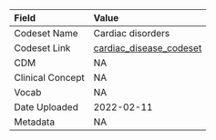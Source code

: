 |Field            |Value                   |
|:----------------|:-----------------------|
|Codeset Name     |Cardiac disorders       |
|Codeset Link     |[cardiac_disease_codeset](https://github.com/PEDSnet/Variable-Dictionary/blob/main/condition/cardiac_disease_codeset.csv)|
|CDM              |NA                      |
|Clinical Concept |NA                      |
|Vocab            |NA                      |
|Date Uploaded    |2022-02-11              |
|Metadata         |NA                      |
